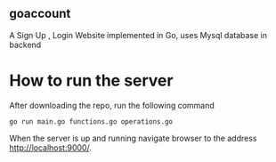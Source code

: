 ## goaccount

A Sign Up , Login Website implemented in Go, uses Mysql database in backend

# How to run the server

After downloading the repo, run the following command 

```
go run main.go functions.go operations.go
```

When the server is up and running navigate browser to the address [http://localhost:9000/](http://localhost:9000/).